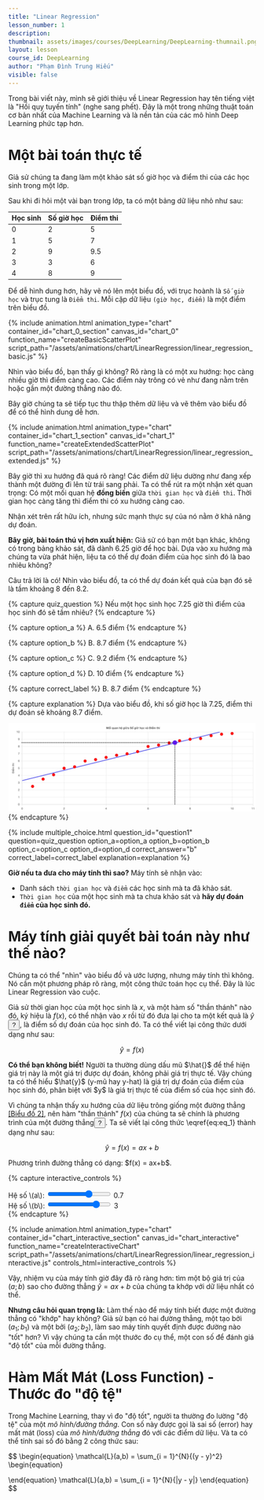 ```yaml
---
title: "Linear Regression"
lesson_number: 1
description: 
thumbnail: assets/images/courses/DeepLearning/DeepLearning-thumnail.png
layout: lesson
course_id: DeepLearning
author: "Phạm Đình Trung Hiếu"
visible: false
---
```




Trong bài viết này, mình sẽ giới thiệu về Linear Regression hay tên tiếng việt là "Hồi quy tuyến tính" (nghe sang phết). Đây là một trong những thuật toán cơ bản nhất của Machine Learning và là nền tản của các mô hình Deep Learning phức tạp hơn.

# Một bài toán thực tế

Giả sử chúng ta đang làm một khảo sát số giờ học và điểm thi của các học sinh trong một lớp.

Sau khi đi hỏi một vài bạn trong lớp, ta có một bảng dữ liệu nhỏ như sau:

| Học sinh | Số giờ học | Điểm thi |
| -------- | ---------- | -------- |
| 0 | 2 | 5 |
| 1 | 5 | 7 |
| 2 | 9 | 9.5 |
| 3 | 3 | 6 |
| 4 | 8 | 9 |


Để dễ hình dung hơn, hãy vẽ nó lên một biểu đồ, với trục hoành là `Số giờ học` và trục tung là `Điểm thi`. Mỗi cặp dữ liệu `(giờ học, điểm)` là một điểm trên biểu đồ.

<div id="chart_0_section">
{% include animation.html
  animation_type="chart"
  container_id="chart_0_section"
  canvas_id="chart_0"
  function_name="createBasicScatterPlot"
  script_path="/assets/animations/chart/LinearRegression/linear_regression_basic.js"
%}
</div>

Nhìn vào biểu đồ, bạn thấy gì không? Rõ ràng là có một xu hướng: học càng nhiều giờ thì điểm càng cao. Các điểm này trông có vẻ như đang nằm trên hoặc gần một đường thẳng nào đó.

Bây giờ chúng ta sẽ tiếp tục thu thập thêm dữ liệu và vẽ thêm vào biểu đồ để có thể hình dung dễ hơn.

<div id="chart_1_section">
{% include animation.html
  animation_type="chart"
  container_id="chart_1_section"
  canvas_id="chart_1"
  function_name="createExtendedScatterPlot"
  script_path="/assets/animations/chart/LinearRegression/linear_regression_extended.js"
%}
</div>

Bây giờ thì xu hướng đã quá rõ ràng! Các điểm dữ liệu dường như đang xếp thành một đường đi lên từ trái sang phải. Ta có thể rút ra một nhận xét quan trọng: Có một mối quan hệ **đồng biến** giữa `thời gian học` và `điểm thi`. Thời gian học càng tăng thì điểm thi có xu hướng càng cao.

Nhận xét trên rất hữu ích, nhưng sức mạnh thực sự của nó nằm ở khả năng dự đoán.

**Bây giờ, bài toán thú vị hơn xuất hiện:** Giả sử có bạn một bạn khác, không có trong bảng khảo sát, đã dành $6.25$ giờ để học bài. Dựa vào xu hướng mà chúng ta vừa phát hiện, liệu ta có thể dự đoán điểm của học sinh đó là bao nhiêu không?

Câu trả lời là có! Nhìn vào biểu đồ, ta có thể dự đoán kết quả của bạn đó sẽ là tầm khoảng $8$ đến $8.2$.

{% capture quiz_question %}
Nếu một học sinh học $7.25$ giờ thì điểm của học sinh đó sẽ tầm nhiêu?
{% endcapture %}

{% capture option_a %}
A. $6.5$ điểm
{% endcapture %}

{% capture option_b %}
B. $8.7$ điểm
{% endcapture %}

{% capture option_c %}
C. $9.2$ điểm
{% endcapture %}

{% capture option_d %}
D. $10$ điểm
{% endcapture %}

{% capture correct_label %}
B. $8.7$ điểm
{% endcapture %}

{% capture explanation %}
Dựa vào biểu đồ, khi số giờ học là $7.25$, điểm thi dự đoán sẽ khoảng $8.7$ điểm.
<center>
  <img src="/assets/images/courses/DeepLearning/lessons/LinearRegression/quiz_0.jpeg" alt="">
</center>
{% endcapture %}

{% include multiple_choice.html
  question_id="question1"
  question=quiz_question
  option_a=option_a
  option_b=option_b
  option_c=option_c
  option_d=option_d
  correct_answer="b"
  correct_label=correct_label
  explanation=explanation
%}

**Giờ nếu ta đưa cho máy tính thì sao?** Máy tính sẽ nhận vào:
* Danh sách `thời gian học` và `điểm` các học sinh mà ta đã khảo sát.
* `Thời gian học` của một học sinh mà ta chưa khảo sát và **hãy dự đoán `điểm` của học sinh đó.**

# Máy tính giải quyết bài toán này như thế nào?
Chúng ta có thể "nhìn" vào biểu đồ và ước lượng, nhưng máy tính thì không. Nó cần một phương pháp rõ ràng, một công thức toán học cụ thể. Đây là lúc Linear Regression vào cuộc.

Giả sử thời gian học của một học sinh là $x$, và một hàm số "thần thánh" nào đó, ký hiệu là $f(x)$, có thể nhận vào $x$ rồi từ đó đưa lại cho ta một kết quả là $\hat{y}$<span class="expandable-term" data-term="y_hat"><button class="term-button">?</button></span>, là điểm số dự đoán của học sinh đó. Ta có thể viết lại công thức dưới dạng như sau: 

$$
\begin{equation}
    \hat{y} = f(x)
    \label{eq:eq_1}
\end{equation}
$$

<div class="term-explanation" id="y_hat-explanation">
    <strong>Có thể bạn không biết!</strong>
    Người ta thường dùng dấu mũ $\hat{}$ để thể hiện giá trị này là một giá trị được dự đoán, không phải giá trị thực tế. Vậy chúng ta có thể hiểu $\hat{y}$ (y-mũ hay y-hat) là giá trị dự đoán của điểm của học sinh đó, phân biệt với $y$ là giá trị thực tế của điểm số của học sinh đó.
</div>

Vì chúng ta nhận thấy xu hướng của dữ liệu trông giống một đường thẳng [\[Biểu đồ 2\]](#chart_1_section), nên hàm "thần thánh" $f(x)$ của chúng ta sẽ chính là phương trình của một đường thẳng<span class="expandable-term" data-term="linear_function_0"><button class="term-button">?</button></span>. Ta sẽ viết lại công thức \eqref{eq:eq_1} thành dạng như sau: 

$$
\begin{equation}
    \hat{y} = f(x) = ax + b
    \label{eq:eq_2}
\end{equation}
$$

<div class="term-explanation" id="linear_function_0-explanation">
Phương trình đường thẳng có dạng: $f(x) = ax+b$.
</div>

{% capture interactive_controls %}
<div>
    <label for="slider-a">Hệ số \(a\):</label>
    <input type="range" id="slider-a" min="-2" max="2" value="0.7" step="0.1">
    <span id="value-a">0.7</span>
</div>
<div>
    <label for="slider-b">Hệ số \(b\):</label>
    <input type="range" id="slider-b" min="-5" max="5" value="3" step="0.5">
    <span id="value-b">3</span>
</div>
{% endcapture %}

{% include animation.html
  animation_type="chart"
  container_id="chart_interactive_section"
  canvas_id="chart_interactive"
  function_name="createInteractiveChart"
  script_path="/assets/animations/chart/LinearRegression/linear_regression_interactive.js"
  controls_html=interactive_controls
%}

Vậy, nhiệm vụ của máy tính giờ đây đã rõ ràng hơn: tìm một bộ giá trị của $(a;b)$ sao cho đường thẳng $\hat{y}=ax+b$ của chúng ta khớp với dữ liệu nhất có thể.

**Nhưng câu hỏi quan trọng là:** Làm thế nào để máy tính biết được một đường thẳng có "khớp" hay không? Giả sử bạn có hai đường thẳng, một tạo bởi $(a_1;b_1)$ và một bởi $(a_2;b_2)$, làm sao máy tính quyết định được đường nào "tốt" hơn? Vì vậy chúng ta cần một thước đo cụ thể, một con số để đánh giá "độ tốt" của mỗi đường thẳng.

# Hàm Mất Mát (Loss Function) - Thước đo "độ tệ"

Trong Machine Learning, thay vì đo "độ tốt", người ta thường đo lường "độ tệ" của một *mô hình/đường thẳng*. Con số này được gọi là sai số (error) hay mất mát (loss) của *mô hình/đường thẳng* đó với các điểm dữ liệu. Và ta có thể tính sai số đó bằng 2 công thức sau:

$$
\begin{equation}
    \mathcal{L}(a,b) = \sum_{i = 1}^{N}{(y - y)^2}
\begin{equation}

\end{equation}
    \mathcal{L}(a,b) = \sum_{i = 1}^{N}{|y - y|}
\end{equation}
$$
